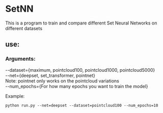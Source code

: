 # SetNN
This is a program to train and compare different Set Neural Networks on different datasets

## use:
### Arguments: 
 
--dataset={maximum, pointcloud100, pointcloud1000, pointcloud5000}   
\--net={deepset, set_transformer, pointnet}  
Note: pointnet only works on the pointcloud variations  
\--num_epochs={For how many epochs you want to train the model}

Example:  
```
python run.py --net=deepset --dataset=pointcloud100 --num_epochs=10
```
